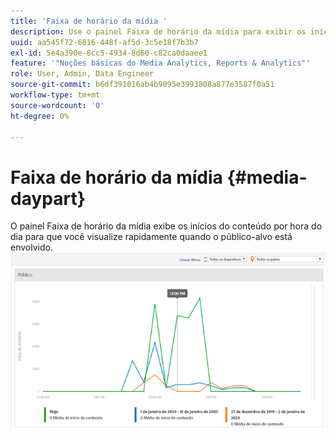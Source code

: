 ```yaml
---
title: 'Faixa de horário da mídia '
description: Use o painel Faixa de horário da mídia para exibir os inícios do conteúdo por hora do dia e analisar quando o público-alvo está envolvido.
uuid: aa545f72-6816-448f-af5d-3c5e18f7b3b7
exl-id: 5e4a390e-8cc5-4934-8d60-c82ca0daaee1
feature: '"Noções básicas do Media Analytics, Reports & Analytics"'
role: User, Admin, Data Engineer
source-git-commit: b6df391016ab4b9095e3993808a877e3587f0a51
workflow-type: tm+mt
source-wordcount: '0'
ht-degree: 0%

---
```


# Faixa de horário da mídia {#media-daypart}

O painel Faixa de horário da mídia exibe os inícios do conteúdo por hora do dia para que você visualize rapidamente quando o público-alvo está envolvido. ![](assets/video-daypart-report.png)

